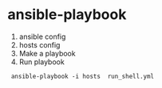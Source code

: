 # ansible-playbook
1. ansible  config
2. hosts config
2. Make a playbook
3. Run playbook
```
 ansible-playbook -i hosts  run_shell.yml
```
